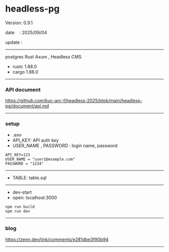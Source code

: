 ﻿# headless-pg

 Version: 0.9.1

 date    : 2025/09/04 

 update :

***

postgres Rust Axum , Headless CMS

* rustc 1.88.0
* cargo 1.88.0

***
### API document

https://github.com/kuc-arc-f/headless-2025/blob/main/headless-pg/document/api.md

***
### setup
* .env
* API_KEY: API auth key
* USER_NAME , PASSWORD : login name, password

```
API_KEY=123
USER_NAME = "user1@example.com"
PASSWORD = "1234"
```
***
* TABLE: table.sql

***
* dev-start
* open: localhost:3000
```
npm run build
npm run dev
```
***
### blog

https://zenn.dev/link/comments/e281dbe3f90b94

***